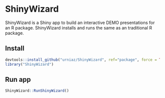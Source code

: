 # ShinyWizard 

ShinyWizard is a Shiny app to build an interactive DEMO presentations for an R package. ShinyWizard installs and runs the same as an traditional R package.


## Install 
```r
devtools::install_github("urniaz/ShinyWizard", ref="package", force = TRUE)
library("ShinyWizard")
```
## Run app
```r
ShinyWizard::RunShinyWizard()
```
